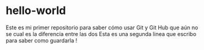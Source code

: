 # hello-world
Este es mi primer repositorio para saber cómo usar Git y Git Hub que aún no se cual es la diferencia entre las dos
Esta es una segunda linea que escribo para saber como guardarla !
